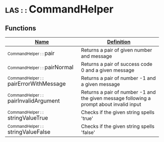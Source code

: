 # <span style="font-size:smaller;">LAS : : </span><span style="font-size:larger;">CommandHelper</span>

## Functions
| <u>Name</u>       | <u>Definition</u> |
| ----------------- | ------------- |
| <span style="font-size:small;">CommandHelper : : </span><span style="font-size:large;">pair</span> | Returns a pair of given number and message |
| <span style="font-size:small;">CommandHelper : : </span><span style="font-size:large;">pairNormal</span> | Returns a pair of success code 0 and a given message |
| <span style="font-size:small;">CommandHelper : : </span><span style="font-size:large;">pairErrorWithMessage</span> | Returns a pair of number -1 and a given message |
| <span style="font-size:small;">CommandHelper : : </span><span style="font-size:large;">pairInvalidArgument</span> | Returns a pair of number -1 and the given message following a prompt about invalid input |
| <span style="font-size:small;">CommandHelper : : </span><span style="font-size:large;">stringValueTrue</span> | Checks if the given string spells 'true' |
| <span style="font-size:small;">CommandHelper : : </span><span style="font-size:large;">stringValueFalse</span> | Checks if the given string spells 'false' |